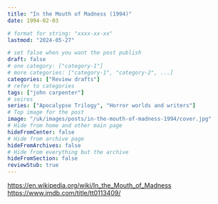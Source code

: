 ```yaml
---
title: "In the Mouth of Madness (1994)"
date: 1994-02-03

# format for string: "xxxx-xx-xx"
lastmod: "2024-05-27"

# set false when you want the post publish
draft: false
# one category: ["category-1"]
# more categories: ["category-1", "category-2", ...]
categories: ["Review drafts"]
# refer to categories
tags: ["john carpenter"]
# seires
series: ["Apocalypse Trilogy", "Horror worlds and writers"]
# Top image for the post
image: "/uk/images/posts/in-the-mouth-of-madness-1994/cover.jpg"
# Hide from home and other main page
hideFromCenter: false
# Hide from archive page
hideFromArchives: false
# Hide from everything but the archive
hideFromSection: false
reviewStub: true
---
```

https://en.wikipedia.org/wiki/In_the_Mouth_of_Madness
https://www.imdb.com/title/tt0113409/
<!--more-->